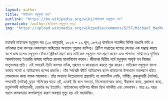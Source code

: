 ```yaml
---
layout: author
title: "মাইকেল মধুসূদন দত্ত"
autlink: "https://bn.wikipedia.org/wiki/মাইকেল_মধুসূদন_দত্ত"
permalink: /author/মাইকেল-মধুসূদন-দত্ত/
img: "https://upload.wikimedia.org/wikipedia/commons/5/57/Michael_Madhusudan_Datta.jpg"
---
```

মহাকবি মাইকেল মধুসূদন দত্ত (২৫ জানুয়ারি, ১৮২৪ – ২৯ জুন, ১৮৭৩) ঊনবিংশ শতাব্দীর বিশিষ্ট বাঙালি কবি ও নাট্যকার তথা বাংলার নবজাগরণ সাহিত্যের অন্যতম পুরোধা ব্যক্তিত্ব। ব্রিটিশ ভারতের যশোর জেলার এক সম্ভ্রান্ত কায়স্থ বংশে জন্ম হলেও মধুসূদন যৌবনে খ্রিষ্টধর্ম গ্রহণ করে মাইকেল মধুসূদন নাম গ্রহণ করেন এবং পাশ্চাত্য সাহিত্যের দুর্নিবার আকর্ষণবশত ইংরেজি ভাষায় সাহিত্য রচনায় মনোনিবেশ করেন। জীবনের দ্বিতীয় পর্বে মধুসূদন আকৃষ্ট হন নিজের মাতৃভাষার প্রতি। এই সময়েই তিনি বাংলায় নাটক, প্রহসন ও কাব্যরচনা করতে শুরু করেন। মাইকেল মধুসূদন বাংলা ভাষায় সনেট ও অমিত্রাক্ষর ছন্দের প্রবর্তক। তাঁর সর্বশ্রেষ্ঠ কীর্তি অমিত্রাক্ষর ছন্দে রামায়ণের উপাখ্যান অবলম্বনে রচিত মেঘনাদবধ কাব্য নামক মহাকাব্য। তাঁর অন্যান্য উল্লেখযোগ্য গ্রন্থাবলি: দ্য ক্যাপটিভ লেডি, শর্মিষ্ঠা, কৃষ্ণকুমারী (নাটক), পদ্মাবতী (নাটক),বুড়ো শালিকের ঘাড়ে রোঁ, একেই কি বলে সভ্যতা, তিলোত্তমাসম্ভব কাব্য, বীরাঙ্গনা কাব্য, ব্রজাঙ্গনা কাব্য, চতুর্দশপদী কবিতাবলী, হেকটর বধ ইত্যাদি। মাইকেলের ব্যক্তিগত জীবন ছিল নাটকীয় এবং বেদনাঘন। মাত্র ৪৯ বছর বয়সে কলকাতায় কপর্দকশূন্য করুণ অবস্থায় মৃত্যু হয় এই মহাকবির।